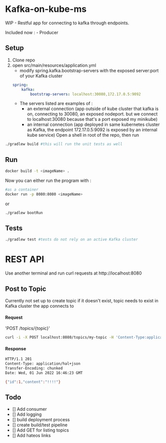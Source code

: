 # Kafka-on-kube-ms
WIP - Restful app for connecting to kafka through endpoints.

Included now : 
    - Producer
## Setup
1. Clone repo
2. open src/main/resources/application.yml
    - modify spring.kafka.bootstrap-servers with the exposed server:port of your Kafka cluster
    ```yaml
    spring:
        kafka:
            bootstrap-servers: localhost:30080,172.17.0.5:9092
    ```
    - The servers listed are examples of : 
        - an external connection (app outside of kube cluster that kafka is on, connecting to 30080, an exposed nodeport. but we connect to localhost:30080 because that's a port exposed my minikube)
        - an internal connection (app deployed in same kubernetes cluster as Kafka, the endpoint 172.17.0.5:9092 is exposed by an internal kube service) 
Open a shell in root of the repo, then run 
```bash
./gradlew build #this will run the unit tests as well
```
## Run
```bash
docker build -t <imageName> .
```
Now you can either run the program with : 
```bash
#as a container
docker run -p 8080:8080 <imageName>
```
or
```bash
./gradlew bootRun
```
## Tests
```bash
./gradlew test #tests do not rely on an active Kafka cluster
```
# REST API
Use another terminal and run curl requests at http://localhost:8080
## Post to Topic
Currently not set up to create topic if it doesn't exist, topic needs to exist in Kafka cluster the app connects to
#### Request
'POST /topics/{topic}'
```bash
curl -i -X POST localhost:8080/topics/my-topic -H 'Content-Type:application/hal+json' -d '{"id":1,"content":"hello"}'
```
#### Response
```bash
HTTP/1.1 201 
Content-Type: application/hal+json
Transfer-Encoding: chunked
Date: Wed, 01 Jun 2022 16:46:23 GMT

{"id":1,"content":"!!!!"}
```
## Todo

- [] Add consumer
- [] Add logging
- [] build deployment process
- [] create build/test pipeline
- [] Add GET for listing topics
- [] Add hateos links